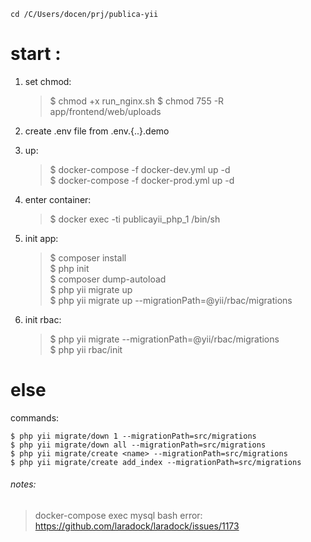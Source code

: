    cd /C/Users/docen/prj/publica-yii

start :
======

1. set chmod:

    > $ chmod +x  run_nginx.sh
    > $ chmod 755 -R app/frontend/web/uploads
    
2. create .env file from .env.{..}.demo
    
3. up:

   > $ docker-compose -f docker-dev.yml up -d    
   > $ docker-compose -f docker-prod.yml up -d

4. enter container:

   > $ docker exec -ti publicayii_php_1 /bin/sh
    
5. init app:

   > $ composer install     
   > $ php init     
   > $ composer dump-autoload   
   > $ php yii migrate up   
   > $ php yii migrate up --migrationPath=@yii/rbac/migrations  
    
6. init rbac:

   > $ php yii migrate --migrationPath=@yii/rbac/migrations     
   > $ php yii rbac/init

else
=====   

commands:

    $ php yii migrate/down 1 --migrationPath=src/migrations
    $ php yii migrate/down all --migrationPath=src/migrations
    $ php yii migrate/create <name> --migrationPath=src/migrations
    $ php yii migrate/create add_index --migrationPath=src/migrations
    
###### notes:

> docker-compose exec mysql bash error:  https://github.com/laradock/laradock/issues/1173